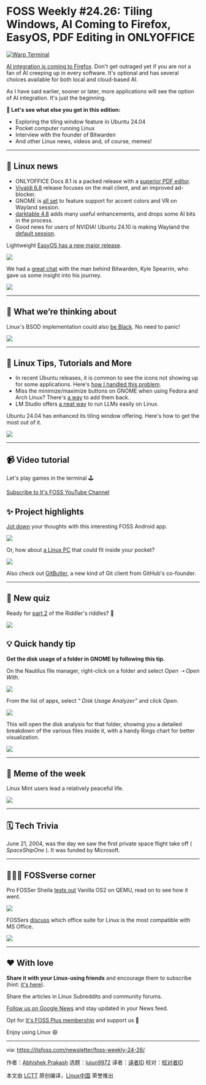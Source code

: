 [#]: subject: "FOSS Weekly #24.26: Tiling Windows, AI Coming to Firefox, EasyOS, PDF Editing in ONLYOFFICE"
[#]: via: "https://itsfoss.com/newsletter/foss-weekly-24-26/"
[#]: author: "Abhishek Prakash https://itsfoss.com/author/abhishek/"
[#]: collector: "lujun9972/lctt-scripts-1705972010"
[#]: translator: " "
[#]: reviewer: " "
[#]: publisher: " "
[#]: url: " "

FOSS Weekly #24.26: Tiling Windows, AI Coming to Firefox, EasyOS, PDF Editing in ONLYOFFICE
======

[![Warp Terminal][1]][2]

[AI integration is coming to Firefox][3]. Don't get outraged yet if you are not a fan of AI creeping up in every software. It's optional and has several choices available for both local and cloud-based AI.

As I have said earlier, sooner or later, more applications will see the option of AI integration. It's just the beginning.

**💬 Let's see what else you get in this edition:**

  * Exploring the tiling window feature in Ubuntu 24.04
  * Pocket computer running Linux
  * Interview with the founder of Bitwarden
  * And other Linux news, videos and, of course, memes!



* * *

## 📰 Linux news

  * ONLYOFFICE Docs 8.1 is a packed release with a [superior PDF editor][4].
  * [Vivaldi 6.8][5] release focuses on the mail client, and an improved ad-blocker.
  * GNOME is [all set][6] to feature support for accent colors and VR on Wayland session.
  * [darktable 4.8][7] adds many useful enhancements, and drops some AI bits in the process.
  * Good news for users of NVIDIA! Ubuntu 24.10 is making Wayland the [default session][8].



Lightweight [EasyOS has a new major release][9].

![][10]

We had a [great chat][11] with the man behind Bitwarden, Kyle Spearrin, who gave us some insight into his journey.

![][10]

* * *

## 🧠 What we’re thinking about

Linux's BSOD implementation could also [be Black][12]. No need to panic!

![][10]

* * *

## 🧮 Linux Tips, Tutorials and More

  * In recent Ubuntu releases, it is common to see the icons not showing up for some applications. Here's [how I handled this problem][13].
  * Miss the minimize/maximize buttons on GNOME when using Fedora and Arch Linux? There's [a way][14] to add them back.
  * LM Studio offers [a neat way][15] to run LLMs easily on Linux.



Ubuntu 24.04 has enhanced its tiling window offering. Here's how to get the most out of it.

![][16]

* * *

## 📹 Video tutorial

Let's play games in the terminal 🕹️

[Subscribe to It's FOSS YouTube Channel][17]

## ✨ Project highlights

[Jot down][18] your thoughts with this interesting FOSS Android app.

![][10]

Or, how about [a Linux PC][19] that could fit inside your pocket?

![][10]

Also check out [GitButler][20], a new kind of Git client from GitHub's co-founder.

* * *

## 🧩 New quiz

Ready for [part 2][21] of the Riddler's riddles? 🤔

![][16]

## 💡 Quick handy tip

**Get the disk usage of a folder in GNOME by following this tip.**

On the Nautilus file manager, right-click on a folder and select _Open ➝ Open With_.

![][22]

From the list of apps, select “ _Disk Usage Analyzer”_ and click _Open_.

![][23]

This will open the disk analysis for that folder, showing you a detailed breakdown of the various files inside it, with a handy Rings chart for better visualization.

![][24]

* * *

## 🤣 Meme of the week

Linux Mint users lead a relatively peaceful life.

![][25]

* * *

## 🗓️ Tech Trivia

June 21, 2004, was the day we saw the first private space flight take off ( _SpaceShipOne_ ). It was funded by Microsoft.

* * *

## 🧑‍🤝‍🧑 FOSSverse corner

Pro FOSSer Sheila [tests out][26] Vanilla OS2 on QEMU, read on to see how it went.

![][27]

FOSSers [discuss][28] which office suite for Linux is the most compatible with MS Office.

![][27]

* * *

## ❤️ With love

**Share it with your Linux-using friends** and encourage them to subscribe (hint: [it's here][29]).

Share the articles in Linux Subreddits and community forums.

[Follow us on Google News][30] and stay updated in your News feed.

Opt for [It's FOSS Plus membership][31] and support us 🙏

Enjoy using Linux 😄

--------------------------------------------------------------------------------

via: https://itsfoss.com/newsletter/foss-weekly-24-26/

作者：[Abhishek Prakash][a]
选题：[lujun9972][b]
译者：[译者ID](https://github.com/译者ID)
校对：[校对者ID](https://github.com/校对者ID)

本文由 [LCTT](https://github.com/LCTT/TranslateProject) 原创编译，[Linux中国](https://linux.cn/) 荣誉推出

[a]: https://itsfoss.com/author/abhishek/
[b]: https://github.com/lujun9972
[1]: https://itsfoss.com/assets/images/warp-terminal.webp
[2]: https://www.warp.dev?utm_source=its_foss&utm_medium=display&utm_campaign=linux_launch
[3]: https://news.itsfoss.com/firefox-ai-integration/
[4]: https://news.itsfoss.com/onlyoffice-8-1-release/
[5]: https://news.itsfoss.com/vivaldi-6-8-release/
[6]: https://news.itsfoss.com/gnome-accent-color-vr/
[7]: https://news.itsfoss.com/darktable-4-8-release/
[8]: https://news.itsfoss.com/ubuntu-24-10-nvidia-wayland/
[9]: https://news.itsfoss.com/easyos-6-0/
[10]: https://news.itsfoss.com/content/images/size/w256h256/2022/08/android-chrome-192x192.png
[11]: https://news.itsfoss.com/kyle-spearrin-bitwarden-interview/
[12]: https://news.itsfoss.com/black-screen-of-death-linux/
[13]: https://itsfoss.com/ubuntu-app-icon-missing/
[14]: https://itsfoss.com/gnome-minimize-button/
[15]: https://itsfoss.com/lm-studio-linux/
[16]: https://itsfoss.com/content/images/size/w256h256/2022/12/android-chrome-192x192.png
[17]: https://www.youtube.com/@itsfoss
[18]: https://news.itsfoss.com/easy-diary/
[19]: https://news.itsfoss.com/pocket-z-linux-pc/
[20]: https://news.itsfoss.com/gitbutler/
[21]: https://itsfoss.com/quiz/riddles-open-source-app-quiz/
[22]: https://itsfoss.com/content/images/2024/06/click-on-open-with-in-nautilus.png
[23]: https://itsfoss.com/content/images/2024/06/open-a-folder-with-disk-usage-analyzer-1.png
[24]: https://itsfoss.com/content/images/2024/06/disk-analysis-of-a-folder.png
[25]: https://itsfoss.com/content/images/2024/06/meme1-1.png
[26]: https://itsfoss.community/t/installing-testing-vanilla-os2-in-qemu/12185
[27]: https://itsfoss.community/uploads/default/optimized/1X/f274f9749e3fd8b4d6fbae1cf90c5c186d2f699c_2_180x180.png
[28]: https://itsfoss.community/t/which-office-for-linux-is-most-compatible-with-ms-office/12061
[29]: https://itsfoss.com/newsletter/
[30]: https://news.google.com/publications/CAAiENHoh-T8yP9Q8Qywor2dwGkqFAgKIhDR6Ifk_Mj_UPEMsKK9ncBp
[31]: https://itsfoss.com/membership
